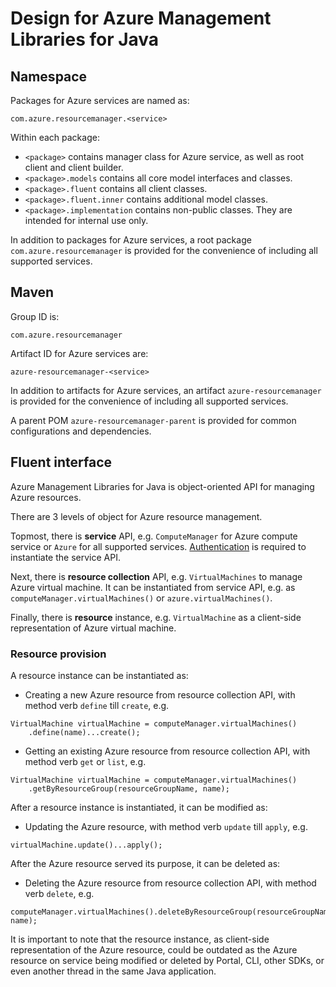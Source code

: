 # Design for Azure Management Libraries for Java

## Namespace

Packages for Azure services are named as:

`com.azure.resourcemanager.<service>`

Within each package:

- `<package>` contains manager class for Azure service, as well as root client and client builder.
- `<package>.models` contains all core model interfaces and classes.
- `<package>.fluent` contains all client classes.
- `<package>.fluent.inner` contains additional model classes.
- `<package>.implementation` contains non-public classes. They are intended for internal use only.

In addition to packages for Azure services, a root package `com.azure.resourcemanager` is provided for the convenience of including all supported services.

## Maven

Group ID is:

`com.azure.resourcemanager`

Artifact ID for Azure services are:

`azure-resourcemanager-<service>`

In addition to artifacts for Azure services, an artifact `azure-resourcemanager` is provided for the convenience of including all supported services.

A parent POM `azure-resourcemanager-parent` is provided for common configurations and dependencies.

## Fluent interface

Azure Management Libraries for Java is object-oriented API for managing Azure resources.

There are 3 levels of object for Azure resource management.

Topmost, there is **service** API, e.g. `ComputeManager` for Azure compute service or `Azure` for all supported services.
[Authentication][authenticate] is required to instantiate the service API.

Next, there is **resource collection** API, e.g. `VirtualMachines` to manage Azure virtual machine.
It can be instantiated from service API, e.g. as `computeManager.virtualMachines()` or `azure.virtualMachines()`.

Finally, there is **resource** instance, e.g. `VirtualMachine` as a client-side representation of Azure virtual machine.

### Resource provision

A resource instance can be instantiated as:

- Creating a new Azure resource from resource collection API, with method verb `define` till `create`, e.g.

```
VirtualMachine virtualMachine = computeManager.virtualMachines()
    .define(name)...create();
```

- Getting an existing Azure resource from resource collection API, with method verb `get` or `list`, e.g.

```
VirtualMachine virtualMachine = computeManager.virtualMachines()
    .getByResourceGroup(resourceGroupName, name);
```

After a resource instance is instantiated, it can be modified as:

- Updating the Azure resource, with method verb `update` till `apply`, e.g.

```
virtualMachine.update()...apply();
```

After the Azure resource served its purpose, it can be deleted as:

- Deleting the Azure resource from resource collection API, with method verb `delete`, e.g.

```
computeManager.virtualMachines().deleteByResourceGroup(resourceGroupName, name);
```

It is important to note that the resource instance, as client-side representation of the Azure resource, could be outdated as the Azure resource on service being modified or deleted by Portal, CLI, other SDKs, or even another thread in the same Java application.


<!-- LINKS -->
[authenticate]: AUTH.md
